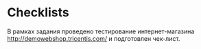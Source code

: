 # Checklists
В рамках задания проведено тестирование интернет-магазина http://demowebshop.tricentis.com/ и подготовлен чек-лист.
